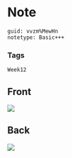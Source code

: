 # Note
```
guid: vvzm%MewHn
notetype: Basic+++
```

### Tags
```
Week12
```

## Front
<img src="paste-0948da2223c2e552f3721c3ae3579938fc6059e5.jpg">

## Back
<img src="paste-bfc3ee1ca7d02c8bf04f7f804fc5013fc95f0396.jpg">
